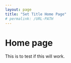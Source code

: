 ```yaml
---
layout: page
title: "Set Title Home Page"
# permalink: /URL-PATH
---
```


# Home page
This is to test if this will work.